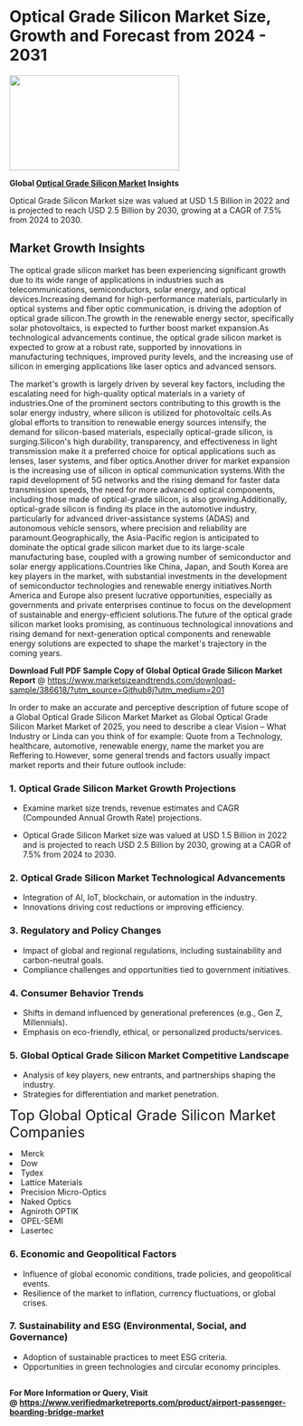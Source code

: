 <H1>Optical Grade Silicon Market Size, Growth and Forecast from 2024 - 2031</H1><img class="aligncenter size-medium wp-image-584254" src="https://thirdeyenews.in/wp-content/uploads/2024/09/Global-Market-Research-300x168.jpeg" alt="" width="300" height="168" /><p><strong>Global&nbsp;<a href="https://www.marketsizeandtrends.com/download-sample/386618/?utm_source=Github8j?utm_medium=201">Optical Grade Silicon Market</a> Insights</strong></p><p>Optical Grade Silicon Market size was valued at USD 1.5 Billion in 2022 and is projected to reach USD 2.5 Billion by 2030, growing at a CAGR of 7.5% from 2024 to 2030.</p><p><h2>Market Growth Insights</h2> <p>The optical grade silicon market has been experiencing significant growth due to its wide range of applications in industries such as telecommunications, semiconductors, solar energy, and optical devices.Increasing demand for high-performance materials, particularly in optical systems and fiber optic communication, is driving the adoption of optical grade silicon.The growth in the renewable energy sector, specifically solar photovoltaics, is expected to further boost market expansion.As technological advancements continue, the optical grade silicon market is expected to grow at a robust rate, supported by innovations in manufacturing techniques, improved purity levels, and the increasing use of silicon in emerging applications like laser optics and advanced sensors.</p> <p>The market's growth is largely driven by several key factors, including the escalating need for high-quality optical materials in a variety of industries.One of the prominent sectors contributing to this growth is the solar energy industry, where silicon is utilized for photovoltaic cells.As global efforts to transition to renewable energy sources intensify, the demand for silicon-based materials, especially optical-grade silicon, is surging.Silicon's high durability, transparency, and effectiveness in light transmission make it a preferred choice for optical applications such as lenses, laser systems, and fiber optics.Another driver for market expansion is the increasing use of silicon in optical communication systems.With the rapid development of 5G networks and the rising demand for faster data transmission speeds, the need for more advanced optical components, including those made of optical-grade silicon, is also growing.Additionally, optical-grade silicon is finding its place in the automotive industry, particularly for advanced driver-assistance systems (ADAS) and autonomous vehicle sensors, where precision and reliability are paramount.Geographically, the Asia-Pacific region is anticipated to dominate the optical grade silicon market due to its large-scale manufacturing base, coupled with a growing number of semiconductor and solar energy applications.Countries like China, Japan, and South Korea are key players in the market, with substantial investments in the development of semiconductor technologies and renewable energy initiatives.North America and Europe also present lucrative opportunities, especially as governments and private enterprises continue to focus on the development of sustainable and energy-efficient solutions.The future of the optical grade silicon market looks promising, as continuous technological innovations and rising demand for next-generation optical components and renewable energy solutions are expected to shape the market's trajectory in the coming years.</p> <p><span class=""><strong>Download Full PDF Sample Copy of Global Optical Grade Silicon Market Report</strong> @ <a href="https://www.marketsizeandtrends.com/download-sample/386618/?utm_source=Github8j?utm_medium=201" target="_blank">https://www.marketsizeandtrends.com/download-sample/386618/?utm_source=Github8j?utm_medium=201</a></span></p><p>In order to make an accurate and perceptive description of future scope of a Global&nbsp;Optical Grade Silicon Market Market as Global&nbsp;Optical Grade Silicon Market Market of 2025, you need to describe a clear Vision &ndash; What Industry or Linda can you think of for example: Quote from a Technology, healthcare, automotive, renewable energy, name the market you are Reffering to.However, some general trends and factors usually impact market reports and their future outlook include:</p><h3>1.&nbsp;<strong>Optical Grade Silicon Market Growth Projections</strong></h3><ul><li>Examine market size trends, revenue estimates and CAGR (Compounded Annual Growth Rate) projections.</li><li><p>Optical Grade Silicon Market size was valued at USD 1.5 Billion in 2022 and is projected to reach USD 2.5 Billion by 2030, growing at a CAGR of 7.5% from 2024 to 2030.</p></li></ul><h3>2.&nbsp;<strong>Optical Grade Silicon Market Technological Advancements</strong></h3><ul><li>Integration of AI, IoT, blockchain, or automation in the industry.</li><li>Innovations driving cost reductions or improving efficiency.</li></ul><h3>3.&nbsp;<strong>Regulatory and Policy Changes</strong></h3><ul><li>Impact of global and regional regulations, including sustainability and carbon-neutral goals.</li><li>Compliance challenges and opportunities tied to government initiatives.</li></ul><h3>4.&nbsp;<strong>Consumer Behavior Trends</strong></h3><ul><li>Shifts in demand influenced by generational preferences (e.g., Gen Z, Millennials).</li><li>Emphasis on eco-friendly, ethical, or personalized products/services.</li></ul><h3>5.&nbsp;<strong>Global Optical Grade Silicon Market Competitive Landscape</strong></h3><ul><li>Analysis of key players, new entrants, and partnerships shaping the industry.</li><li>Strategies for differentiation and market penetration.</li></ul><p data-pm-slice="1 1 []"><span style="color: inherit; font-family: inherit; font-size: 25px;">Top Global Optical Grade Silicon Market Companies</span></p><div class="" data-test-id=""><p><li>Merck</li><li> Dow</li><li> Tydex</li><li> Lattice Materials</li><li> Precision Micro-Optics</li><li> Naked Optics</li><li> Agniroth OPTIK</li><li> OPEL-SEMI</li><li> Lasertec</li></p></div><h3>6.&nbsp;<strong>Economic and Geopolitical Factors</strong></h3><ul><li>Influence of global economic conditions, trade policies, and geopolitical events.</li><li>Resilience of the market to inflation, currency fluctuations, or global crises.</li></ul><h3>7.&nbsp;<strong>Sustainability and ESG (Environmental, Social, and Governance)</strong></h3><ul><li>Adoption of sustainable practices to meet ESG criteria.</li><li>Opportunities in green technologies and circular economy principles.</li></ul><h2><strong style="font-size: 14px;">For More Information or Query, Visit @&nbsp;</strong><a style="background-color: #ffffff; font-size: 14px;" href="https://www.marketsizeandtrends.com/report/optical-grade-silicon-market/" target="_blank">https://www.verifiedmarketreports.com/product/airport-passenger-boarding-bridge-market</a></h2>